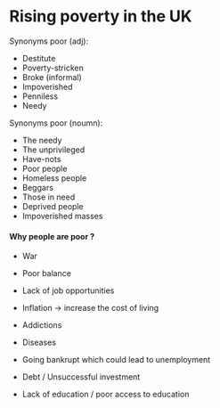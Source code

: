 # Rising poverty in the UK
Synonyms poor (adj): 
- Destitute
- Poverty-stricken
- Broke (informal)
- Impoverished
- Penniless
- Needy

Synonyms poor (noumn): 
- The needy
- The unprivileged
- Have-nots
- Poor people
- Homeless people
- Beggars
- Those in need
- Deprived people
- Impoverished masses

#### Why people are poor ?
- War
- Poor balance 
- Lack of job opportunities
- Inflation -> increase the cost of living

- Addictions
- Diseases

- Going bankrupt which could lead to unemployment
- Debt / Unsuccessful investment
- Lack of education / poor access to education
